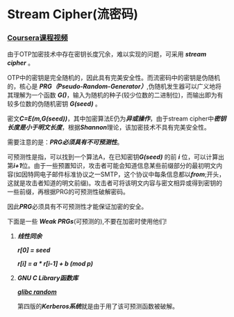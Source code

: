 # Stream Cipher(流密码)

### [Coursera课程视频](https://www.coursera.org/learn/crypto/lecture/5m8ay/stream-ciphers-and-pseudo-random-generators)

由于OTP加密技术中存在密钥长度冗余，难以实现的问题，可采用 ***stream cipher*** 。

OTP中的密钥是完全随机的，因此具有完美安全性。而流密码中的密钥是伪随机的，核心是 ***PRG（Pseudo-Random-Generator）***,伪随机发生器可以广义地将其理解为一个函数 ***G()***，输入为随机的种子(较少位数的二进制位)，而输出即为有较多位数的伪随机密钥 ***G(seed)*** 。

密文***C=E(m,G(seed))***，其中加密算法E仍为***异或操作***，由于stream cipher中***密钥长度是小于明文长度***，根据***Shannon***理论，该加密技术不具有完美安全性。

需要注意的是：***PRG必须具有不可预测性***。

可预测性是指，可以找到一个算法A，在已知密钥***G(seed)*** 的前 ***i*** 位，可以计算出第***i+1***位。由于一些预置知识，攻击者可能会知道信息某些前缀部分的最初明文内容(如因特网电子邮件标准协议之一SMTP，这个协议中每条信息都以***from***;开头，这就是攻击者知道的明文前缀)。攻击者可将该明文内容与密文相异或得到密钥的一些前缀，再根据PRG的可预测性破解密码。

因此***PRG***必须具有不可预测性才能保证加密的安全。

下面是一些 ***Weak PRGs***(可预测的),不要在加密时使用他们!

1. ***线性同余***

    ***r[0] = seed*** 

    ***r[i] = a * r[i-1] + b (mod p)***

2. ***GNU C Library函数库***

    [***glibc random***](https://ibb.co/jr1TJSX)

    第四版的***Kerberos系统***就是由于用了该可预测函数被破解。

